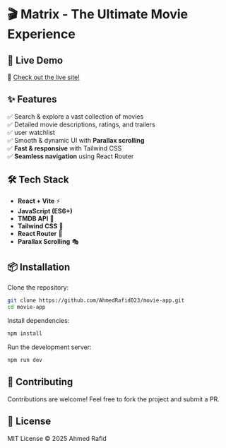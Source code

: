 # 🎬 Matrix - The Ultimate Movie Experience  

## 🚀 Live Demo  
🔗 [Check out the live site!](https://movie-archive-mauve.vercel.app/)  

## ✨ Features  
✅ Search & explore a vast collection of movies  
✅ Detailed movie descriptions, ratings, and trailers   
✅ user watchlist    
✅ Smooth & dynamic UI with **Parallax scrolling**  
✅ **Fast & responsive** with Tailwind CSS  
✅ **Seamless navigation** using React Router  

## 🛠️ Tech Stack  
- **React + Vite** ⚡  
- **JavaScript (ES6+)**  
- **TMDB API** 🎥  
- **Tailwind CSS** 💨  
- **React Router** 🚏  
- **Parallax Scrolling** 🎭  

## 📦 Installation  

Clone the repository:  
```sh
git clone https://github.com/AhmedRafid023/movie-app.git
cd movie-app
```

Install dependencies:  
```sh
npm install
```

Run the development server:  
```sh
npm run dev
```

## 🤝 Contributing  
Contributions are welcome! Feel free to fork the project and submit a PR.  

## 📜 License  
MIT License © 2025 Ahmed Rafid  

